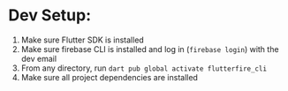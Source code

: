 # Dev Setup:

1. Make sure Flutter SDK is installed 
2. Make sure firebase CLI is installed and log in (```firebase login```)
with the dev email 
4. From any directory, run ```dart pub global activate flutterfire_cli```
5. Make sure all project dependencies are installed